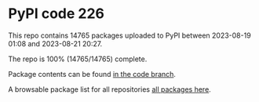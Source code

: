 # PyPI code 226

This repo contains 14765 packages uploaded to PyPI between 
2023-08-19 01:08 and 2023-08-21 20:27.

The repo is 100% (14765/14765) complete.

Package contents can be found [in the code branch](https://github.com/pypi-data/pypi-mirror-226/tree/code/packages).

A browsable package list for all repositories [all packages here](https://pypi-data.github.io/website/repositories/pypi-mirror-226).


